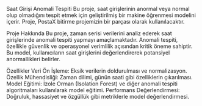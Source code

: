 Saat Girişi Anomali Tespiti
Bu proje, saat girişlerinin anormal veya normal olup olmadığını tespit etmek için geliştirilmiş bir makine öğrenmesi modelini içerir. Proje, PostaX bitirme projemizin bir parçası olarak kullanılacaktır.

Proje Hakkında
Bu proje, zaman serisi verilerini analiz ederek saat girişlerinde anomali tespiti yapmayı amaçlamaktadır. Anomali tespiti, özellikle güvenlik ve operasyonel verimlilik açısından kritik öneme sahiptir. Bu model, kullanıcıların saat girişlerini değerlendirerek potansiyel anormallikleri belirler.

Özellikler
Veri Ön İşleme: Eksik verilerin doldurulması ve normalizasyon.
Özellik Mühendisliği: Zaman dilimi, günün saati gibi özelliklerin çıkarılması.
Model Eğitimi: İzole Orman (Isolation Forest) ve diğer anomali tespiti algoritmaları kullanılarak model eğitimi.
Performans Değerlendirmesi: Doğruluk, hassasiyet ve özgüllük gibi metriklerle model değerlendirmesi.
